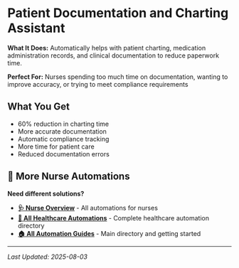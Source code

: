 # Patient Documentation and Charting Assistant

**What It Does:** Automatically helps with patient charting, medication administration records, and clinical documentation to reduce paperwork time.

**Perfect For:** Nurses spending too much time on documentation, wanting to improve accuracy, or trying to meet compliance requirements

## What You Get

- 60% reduction in charting time
- More accurate documentation
- Automatic compliance tracking
- More time for patient care
- Reduced documentation errors

## 🔗 More Nurse Automations

**Need different solutions?**
- **[🩺 Nurse Overview](Nurse%20Overview.md)** - All automations for nurses
- **[🏥 All Healthcare Automations](../Healthcare%20Overview.md)** - Complete healthcare automation directory
- **[🏠 All Automation Guides](../../../AI%20Automations%20Guide.md)** - Main directory and getting started

---
*Last Updated: 2025-08-03*